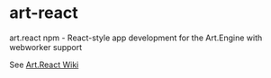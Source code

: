 # art-react
art.react npm - React-style app development for the Art.Engine with webworker support

See [Art.React Wiki](https://github.com/Imikimi-LLC/art-react/wiki)
